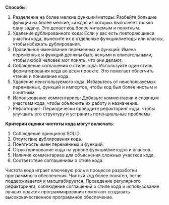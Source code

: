 ﻿**Способы**: 

1. Разделение на более мелкие функции/методы: Разбейте большие функции на более мелкие, каждая из которых выполняет только одну задачу. Это делает код более читаемым и понятным. 
1. Удаление дублированного кода: Если у вас есть повторяющиеся участки кода, вынесите их в отдельные функции/методы или классы, чтобы избежать дублирования. 
1. Правильное именование переменных и функций: Имена переменных и функций должны быть ясными и описательными, чтобы любой человек мог понять, что они делают. 
1. Соблюдение соглашений о стиле кода: Используйте один стиль форматирования кода во всем проекте. Это помогает облегчить чтение и понимание кода. 
1. Удаление неиспользуемого кода: Избавьтесь от неиспользуемых переменных, функций и импортов, чтобы код был более чистым и понятным. 
1. Использование комментариев: Добавьте комментарии к сложным участкам кода, чтобы объяснить их работу и назначение. 
1. Рефакторинг: Периодически проводите рефакторинг кода, чтобы улучшить его структуру и устранить потенциальные проблемы. 

**Критерии оценки чистоты кода могут включать**: 

1. Соблюдение принципов SOLID. 
1. Отсутствие дублирования кода. 
1. Понятность имен переменных и функций. 
1. Структурирование кода на уровне функций/методов и классов. 
1. Наличие комментариев для объяснения сложных участков кода. 
1. Соответствие соглашениям о стиле кода. 

Чистота кода играет ключевую роль в процессе разработки программного обеспечения. Чистый код более понятен, легче поддерживается и масштабируется. Проведение регулярного рефакторинга, соблюдение соглашений о стиле кода и использование лучших практик программирования помогают создавать высококачественное программное обеспечение.
